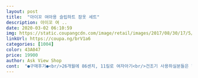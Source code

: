 ```yaml
---
layout: post 
title:  "아이꼬 여아용 슬립하트 잠옷 세트" 
description: 아이꼬 여 ..
date: 2020-03-02 06:10:59 
img: https://static.coupangcdn.com/image/retail/images/2017/08/30/17/5/10192986-fcec-4ec5-9263-91e99bece8d7.jpg 
linkUrl: https://coupa.ng/brV1a6 
categories: [1004] 
color: 43A047 
price: 19900 
author: Ask View Shop 
cont:  "●구매후기●<br/>26개월에 86센치, 11킬로 여자아기<br/>건조기 사용하실분들은 한사이즈 크게 주문하시면 이쁘게<br/>그래도 세탁하면 괜찮겠지 싶어 빨려다가<br/>그래도 안지워지면 난감할거같아 반품하렵니다<br/>다만, 건조기의 영향을 받는것같으니<br/>다행히 저는하자없는 제품이 와서 너무 이쁘게 잘입히고 있습니다<br/>면 재질도 좋고 마음에 듭니다.<br/><br/>봄 가을용으로 좋습니다~<br/>실내복으로 주문해봤어요<br/>이뻐서 빨리입히고 싶어 기대하며 받았는데 뽑기가 잘못됐는지 제품 상태가 안좋네요<br/>일단재질은 살짝 두께감있는 100% 면재질이라<br/>입히실수 있으실것같습니다.<br/><br/>잘입어주는거 보니 촉감도 나쁘지않은것같고요<br/>재질과 두께입니다<br/>조금이라도 거슬리면 안입는다 떼쓰는 저희따님이<br/>지금처럼 쌀쌀해진 날씨에 집에서 입히기 딱좋은<br/>" 
---
```

